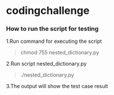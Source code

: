 # codingchallenge

### How to run the script for testing ###
1.Run command for executing the script 
>chmod 755 nested_dictionary.py

2.Run script nested_dictionary.py
>./nested_dictionary.py

3.The output will show the test case result